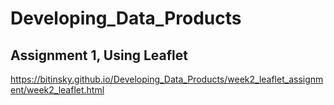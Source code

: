 # Developing_Data_Products

## Assignment 1, Using Leaflet
https://bitinsky.github.io/Developing_Data_Products/week2_leaflet_assignment/week2_leaflet.html
